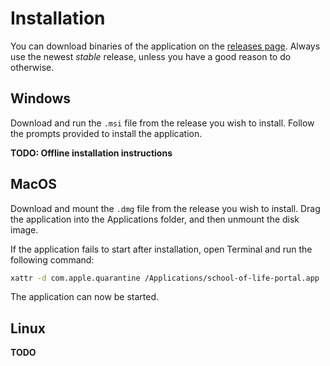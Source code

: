 # Installation

You can download binaries of the application on the [releases page](https://github.com/School-of-Life-Project/Portal-App/releases/). Always use the newest *stable* release, unless you have a good reason to do otherwise.

## Windows

Download and run the `.msi` file from the release you wish to install. Follow the prompts provided to install the application.

**TODO: Offline installation instructions**

## MacOS

Download and mount the `.dmg` file from the release you wish to install. Drag the application into the Applications folder, and then unmount the disk image.

If the application fails to start after installation, open Terminal and run the following command:

```bash
xattr -d com.apple.quarantine /Applications/school-of-life-portal.app
```

The application can now be started.

## Linux

**TODO**